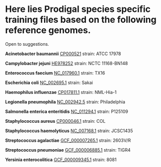 # Here lies Prodigal species specific training files based on the following reference genomes. 
Open to suggestions.

**Acinetobacter baumannii**
[CP000521](https://www.ncbi.nlm.nih.gov/nuccore/CP000521)
strain: ATCC 17978

**Campylobacter jejuni**
[HE978252](https://www.ncbi.nlm.nih.gov/nuccore/HE978252)
strain: NCTC 11168-BN148 

**Enterococcus faecium**
[NC_017960.1](https://www.ncbi.nlm.nih.gov/nuccore/NC_017960.1)
strain: TX16

**Escherichia coli**
[NC_002695.1](https://www.ncbi.nlm.nih.gov/nuccore/NC_002695.1)
strain: Sakai

**Haemophilus influenzae**
[CP017811.1](https://www.ncbi.nlm.nih.gov/nuccore/CP017811.1)
strain: NML-Hia-1

**Legionella pneumophila**
[NC_002942.5](https://www.ncbi.nlm.nih.gov/nuccore/NC_002942.5)
strain: Philadelphia

**Salmonella enterica enteritidis**
[NC_011294.1](https://www.ncbi.nlm.nih.gov/nuccore/NC_011294.1)
strain: P125109

**Staphylococcus aureus**
[CP000046.1](https://www.ncbi.nlm.nih.gov/nuccore/CP000046.1)
strain: COL

**Staphylococcus haemolyticus**
[NC_007168.1](https://www.ncbi.nlm.nih.gov/nuccore/NC_007168.1)
strain: JCSC1435

**Streptococcus agalactiae**
[GCF_000007265.1](https://www.ncbi.nlm.nih.gov/assembly/GCF_000007265.1/)
strain: 2603V/R

**Streptococcus pneumoniae**
[GCF_000006885.1](https://www.ncbi.nlm.nih.gov/assembly/GCF_000006885.1)
strain: TIGR4

**Yersinia enterocolitica**
[GCF_000009345.1](https://www.ncbi.nlm.nih.gov/nuccore/NC_008800.1)
strain: 8081
